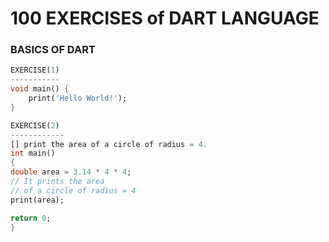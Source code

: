 # 100 EXERCISES of DART LANGUAGE
### BASICS OF DART

```dart
EXERCISE(1)
-----------
void main() {
	print('Hello World!');
}

EXERCISE(2)
------------
[] print the area of a circle of radius = 4.
int main()
{
double area = 3.14 * 4 * 4;
// It prints the area
// of a circle of radius = 4
print(area);

return 0;
}

